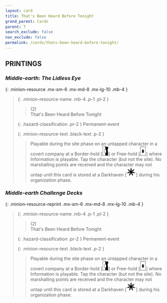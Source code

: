 ```yaml
---
layout: card
title: That's Been Heard Before Tonight
grand_parent: Cards
parent: T
search_exclude: false
nav_exclude: false
permalink: /cards/thats-been-heard-before-tonight/
---
```


## PRINTINGS


### _Middle-earth: The Lidless Eye_

{: .minion-resource .mx-sm-6 .mx-md-8 .mx-lg-10 .mb-4 }
> {: .minion-resource-name .mb-4 .p-1 .pl-2 }
> > <div class="hazard-mp">(2)</div>
> > <div class="card-name">That's Been Heard Before Tonight</div>
>
> {: .hazard-classification .pr-2 }
> Permanent-event
>
> {: .minion-resource-text .black-text .p-2 }
> > Playable during the site phase on an untapped character in a covert company at a Border-hold \[![](/assets/images/border-hold.svg)] or Free-hold \[![](/assets/images/free-hold.svg)] where Information is playable. Tap the character (but not the site). No marshalling points are received and the character may not untap until this card is stored at a Darkhaven \[![](/assets/images/dark-haven.svg)] during his organization phase.  
> 

### _Middle-earth Challenge Decks_

{: .minion-resource-reprint .mx-sm-6 .mx-md-8 .mx-lg-10 .mb-4 }
> {: .minion-resource-name .mb-4 .p-1 .pl-2 }
> > <div class="hazard-mp">(2)</div>
> > <div class="card-name">That's Been Heard Before Tonight</div>
>
> {: .hazard-classification .pr-2 }
> Permanent-event
>
> {: .minion-resource-text .black-text .p-2 }
> > Playable during the site phase on an untapped character in a covert company at a Border-hold \[![](/assets/images/border-hold.svg)] or Free-hold \[![](/assets/images/free-hold.svg)] where Information is playable. Tap the character (but not the site). No marshalling points are received and the character may not untap until this card is stored at a Darkhaven \[![](/assets/images/dark-haven.svg)] during his organization phase.  
> 
